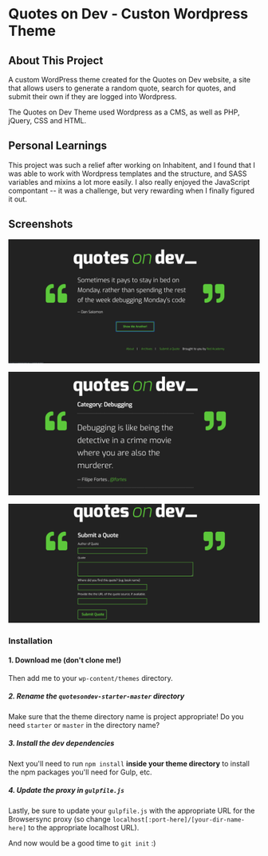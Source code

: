 
# Quotes on Dev - Custon Wordpress Theme 

## About This Project

A custom WordPress theme created for the Quotes on Dev website, a site that allows users to generate a random quote, search for quotes, and submit their own if they are logged into Wordpress. 
 
The Quotes on Dev Theme used Wordpress as a CMS, as well as PHP, jQuery, CSS and HTML.

## Personal Learnings 
This project was such a relief after working on Inhabitent, and I found that I was able to work with Wordpress templates and the structure, and SASS variables and mixins a lot more easily. I also really enjoyed the JavaScript compontant -- it was a challenge, but very rewarding when I finally figured it out. 
 
## Screenshots
![alt text](qod-home.png)

![alt text](qod-archive-categories.png)
 
![alt text](/qod-page-submit.png)

### Installation

#### 1. Download me (don't clone me!)

Then add me to your `wp-content/themes` directory.

##### 2. Rename the `quotesondev-starter-master` directory

Make sure that the theme directory name is project appropriate! Do you need `starter` or `master` in the directory name?

##### 3. Install the dev dependencies

Next you'll need to run `npm install` **inside your theme directory** to install the npm packages you'll need for Gulp, etc.

##### 4. Update the proxy in `gulpfile.js`

Lastly, be sure to update your `gulpfile.js` with the appropriate URL for the Browsersync proxy (so change `localhost[:port-here]/[your-dir-name-here]` to the appropriate localhost URL).

And now would be a good time to `git init` :)
